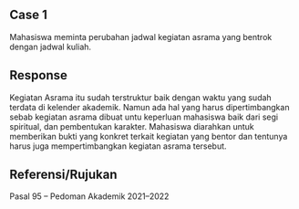 ## Case 1
Mahasiswa meminta perubahan jadwal kegiatan asrama yang bentrok dengan jadwal kuliah.

## Response
Kegiatan Asrama itu sudah terstruktur baik dengan waktu yang sudah terdata di kelender akademik. Namun ada hal yang harus dipertimbangkan sebab kegiatan asrama dibuat untu keperluan mahasiswa baik dari segi spiritual, dan pembentukan karakter. Mahasiswa diarahkan untuk memberikan bukti yang konkret terkait kegiatan yang bentor dan tentunya harus juga mempertimbangkan kegiatan asrama tersebut.

## Referensi/Rujukan
Pasal 95 – Pedoman Akademik 2021–2022
